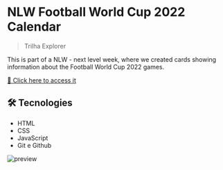 # NLW Football World Cup 2022 Calendar


> Trilha Explorer

This is part of a NLW - next level week, where we created cards showing information about the Football World Cup 2022 games.

[🔗 Click here to access it](https://maykbrito.github.io/nlw-esports-explorer/)


## 🛠 Tecnologies

- HTML
- CSS
- JavaScript
- Git e Github


![preview](https://user-images.githubusercontent.com/49543157/200101831-90ea1dad-7072-45a6-a5ad-acd48c1c5ba4.jpg)
